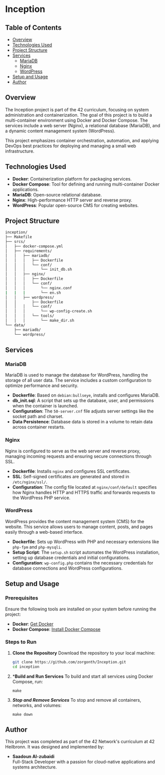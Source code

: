 # Inception

## Table of Contents
- [Overview](#overview)
- [Technologies Used](#technologies-used)
- [Project Structure](#project-structure)
- [Services](#services)
  - [MariaDB](#mariadb)
  - [Nginx](#nginx)
  - [WordPress](#wordpress)
- [Setup and Usage](#setup-and-usage)
- [Author](#author)

## Overview

The Inception project is part of the 42 curriculum, focusing on system administration and containerization. The goal of this project is to build a multi-container environment using Docker and Docker Compose. The services include a web server (Nginx), a relational database (MariaDB), and a dynamic content management system (WordPress). 

This project emphasizes container orchestration, automation, and applying DevOps best practices for deploying and managing a small web infrastructure.

## Technologies Used
- **Docker**: Containerization platform for packaging services.
- **Docker Compose**: Tool for defining and running multi-container Docker applications.
- **MariaDB**: Open-source relational database.
- **Nginx**: High-performance HTTP server and reverse proxy.
- **WordPress**: Popular open-source CMS for creating websites.

## Project Structure

```bash
inception/
├── Makefile
├── srcs/
│   ├── docker-compose.yml
│   ├── requirements/
│   │   ├── mariadb/
│   │   │   ├── Dockerfile
│   │   │   └── conf/
│   │   │       └── init_db.sh
│   │   ├── nginx/
│   │   │   ├── Dockerfile
│   │   │   └── conf/
│   │   │       └── nginx.conf
|   |   |       └── en.sh
│   │   ├── wordpress/
│   │       ├── Dockerfile
│   │   │   └── conf/
│   │   │       └── wp-config-create.sh
│   │   │   └── tools/
│   │   │       └── make_dir.sh
└── data/
    ├── mariadb/
    └── wordpress/
```

## Services

### MariaDB
MariaDB is used to manage the database for WordPress, handling the storage of all user data. The service includes a custom configuration to optimize performance and security.

- **Dockerfile**: Based on `debian:bullseye`, installs and configures MariaDB.
- **db_init.sql**: A script that sets up the database, user, and permissions when the container is launched.
- **Configuration**: The `50-server.cnf` file adjusts server settings like the socket path and charset.
- **Data Persistence**: Database data is stored in a volume to retain data across container restarts.

### Nginx
Nginx is configured to serve as the web server and reverse proxy, managing incoming requests and ensuring secure connections through SSL.

- **Dockerfile**: Installs `nginx` and configures SSL certificates.
- **SSL**: Self-signed certificates are generated and stored in `/etc/nginx/ssl/`.
- **Configuration**: The config file located at `nginx/conf/default` specifies how Nginx handles HTTP and HTTPS traffic and forwards requests to the WordPress PHP service.

### WordPress
WordPress provides the content management system (CMS) for the website. This service allows users to manage content, posts, and pages easily through a web-based interface.

- **Dockerfile**: Sets up WordPress with PHP and necessary extensions like `php-fpm` and `php-mysqli`.
- **Setup Script**: The `setup.sh` script automates the WordPress installation, setting up database credentials and initial configurations.
- **Configuration**: `wp-config.php` contains the necessary credentials for database connections and WordPress configurations.

## Setup and Usage

### Prerequisites
Ensure the following tools are installed on your system before running the project:
- **Docker**: [Get Docker](https://docs.docker.com/get-docker/)
- **Docker Compose**: [Install Docker Compose](https://docs.docker.com/compose/install/)

### Steps to Run

1. **Clone the Repository**
   Download the repository to your local machine:
   ```bash
   git clone https://github.com/zorgonth/Inception.git
   cd inception
   ```
2. ***Build and Run Services**
   To build and start all services using Docker Compose, run:
   ```
   make
   ```
3. ***Stop and Remove Services***
   To stop and remove all containers, networks, and volumes:
   ```
   make down
   ```
## Author

This project was completed as part of the 42 Network's curriculum at 42 Heilbronn. It was designed and implemented by:

- **Saadoun Al-zubaidi**  
  Full-Stack Developer with a passion for cloud-native applications and systems architecture.
   

